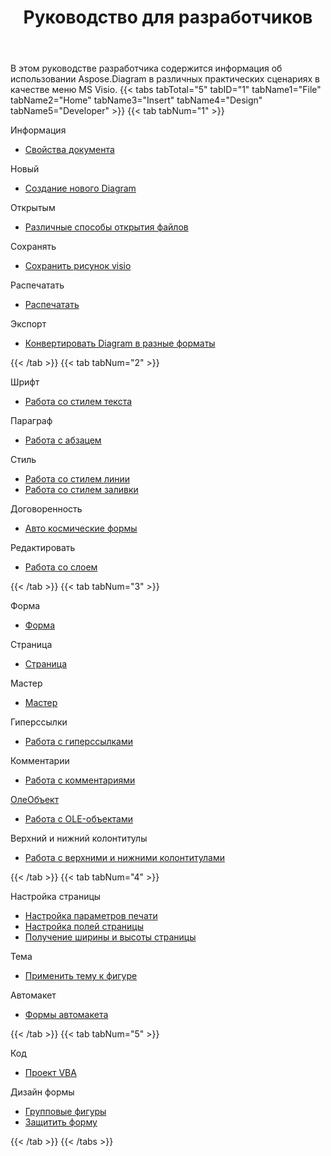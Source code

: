 ﻿---
title: Руководство для разработчиков
type: docs
weight: 50
url: /ru/net/developer-guide/
---
В этом руководстве разработчика содержится информация об использовании Aspose.Diagram в различных практических сценариях в качестве меню MS Visio.
{{< tabs tabTotal="5" tabID="1" tabName1="File" tabName2="Home" tabName3="Insert" tabName4="Design" tabName5="Developer" >}}
{{< tab tabNum="1" >}}
<div class="row">
    <div class="col-md-6">
        <p>Информация</p>
        <ul>
            <li><a href="/diagram/ru/net/document-properties/">Свойства документа</a></li>
        </ul>
        <p>Новый</p>
        <ul>
            <li><a href="/diagram/ru/net/your-first-aspose-diagram-application-hello-world/#code-sample-creating-a-new-diagram">Создание нового Diagram</a></li>
        </ul>
        <p>Открытым</p>
        <ul>
            <li><a href="/diagram/ru/net/open-visio-document/">Различные способы открытия файлов</a></li>
       </ul>
        <p>Сохранять</p>
        <ul>
            <li><a href="/diagram/ru/net/save-visio-document/">Сохранить рисунок visio</a></li>
        </ul>
    </div>
    <div class="col-md-6">
	   <p>Распечатать</p>
        <ul>
            <li><a href="/diagram/ru/net/working-with-print/">Распечатать</a></li>
        </ul>
        <p>Экспорт</p>
        <ul>
            <li><a href="/diagram/ru/net/converting/">Конвертировать Diagram в разные форматы</a></li>
        </ul>
    </div>
</div>
{{< /tab >}}
{{< tab tabNum="2" >}}
<div class="row">
    <div class="col-md-6">
        <p>Шрифт</p>
        <ul>
		        <li><a href="/diagram/ru/net/working-with-text/">Работа со стилем текста</a></li>
        </ul>
       <p>Параграф</p>
        <ul>
		        <li><a href="/diagram/ru/net/working-with-shapes-paragraph/">Работа с абзацем</a></li>
        </ul>
       <p>Стиль</p>
        <ul>
					 <li><a href="/diagram/ru/net/set-visio-shape-s-xform-line-and-fill-data/">Работа со стилем линии</a></li>
					 <li><a href="/diagram/ru/net/set-visio-shape-s-xform-line-and-fill-data/">Работа со стилем заливки</a></li>
        </ul>  
        <p>Договоренность</p>
        <ul>
					 <li><a href="/diagram/ru/net/auto-space-a-collection-of-shapes-in-the-visio-page/">Авто космические формы</a></li>
        </ul>  
        <p>Редактировать</p>
        <ul>
            <li><a href="/diagram/ru/net/working-with-layers/">Работа со слоем</a></li>
        </ul>                
    </div>
</div>
{{< /tab >}}
{{< tab tabNum="3" >}}
<div class="row">
    <div class="col-md-6">
        <p>Форма</p>
        <ul>
            <li><a href="/diagram/ru/net/add-retrieve-copy-and-read-visio-shape-data/">Форма</a></li>
        </ul>
        <ul>
        </ul>
        <p>Страница</p>
        <ul>
            <li><a href="/diagram/ru/net/retrieve-get-copy-and-insert-a-page/">Страница</a></li>
        </ul>
        <p>Мастер</p>    
        <ul>
            <li><a href="/diagram/ru/net/working-with-masters/">Мастер</a></li>
        </ul>
		   <p>Гиперссылки</p>
        <ul>
            <li><a href="/diagram/ru/net/working-with-hyperlinks/">Работа с гиперссылками</a></li>
        </ul>
        <p>Комментарии</p>
        <ul>
            <li><a href="/diagram/ru/net/working-with-comments/">Работа с комментариями</a></li>
        </ul>       
    </div>
    <div class="col-md-6">       
        <p><a href="/diagram/ru/net/ole-objects-in-visio-diagram/">ОлеОбъект</a></p>
        <ul>
            <li><a href="/diagram/ru/net/manipulate-the-embedded-ole-objects-in-visio-diagram/">Работа с OLE-объектами</a></li>
        </ul>     
        <p>Верхний и нижний колонтитулы</p>
        <ul>
        <li><a href="/diagram/ru/net/working-with-headers-and-footers/">Работа с верхними и нижними колонтитулами</a></li>
        </ul>
    </div>
</div>
{{< /tab >}}
{{< tab tabNum="4" >}}
<div class="row">
    <div class="col-md-6">
        <p>Настройка страницы</p>
        <ul>
            <li><a href="/diagram/ru/net/setting-print-options/">Настройка параметров печати</a></li>
            <li><a href="/diagram/ru/net/setting-margins/">Настройка полей страницы</a></li>
            <li><a href="/diagram/ru/net/get-paper-width-and-height-of-page/">Получение ширины и высоты страницы</a></li>
        </ul>    
        <p>Тема</p>
        <ul>
            <li><a href="/diagram/ru/net/apply-theme-to-shape/">Применить тему к фигуре</a></li>
        </ul>
       <p>Автомакет</p>
        <ul>
            <li><a href="/diagram/ru/net/create-update-layout-and-auto-fit-shapes/">Формы автомакета</a></li>
        </ul>     
    </div>
</div>
{{< /tab >}}
{{< tab tabNum="5" >}}
<div class="row">
    <div class="col-md-6">
        <p>Код</p>
        <ul>
         <li><a href="/diagram/ru/net/working-with-vbaproject/">Проект VBA</a></li>
        </ul>
        <p>Дизайн формы</p>
        <ul>
         <li><a href="/diagram/ru/net/group-convert-and-verify-shapes/#Group Shapes Programming Sample">Групповые фигуры</a></li>
         <li><a href="/diagram/ru/net/working-with-protection/">Защитить форму</a></li>
        </ul>        
    </div>
</div>
{{< /tab >}}
{{< /tabs >}}


